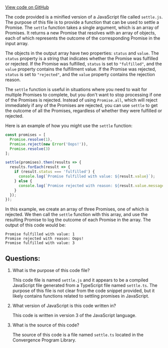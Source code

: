 [View code on GitHub](https://github.com/convergence-rfq/convergence-program-library/psyoptions-american-instrument/js/generated/instructions/settle.js.map)

The code provided is a minified version of a JavaScript file called `settle.js`. The purpose of this file is to provide a function that can be used to settle a Promise. The `settle` function takes a single argument, which is an array of Promises. It returns a new Promise that resolves with an array of objects, each of which represents the outcome of the corresponding Promise in the input array.

The objects in the output array have two properties: `status` and `value`. The `status` property is a string that indicates whether the Promise was fulfilled or rejected. If the Promise was fulfilled, `status` is set to `"fulfilled"`, and the `value` property contains the fulfillment value. If the Promise was rejected, `status` is set to `"rejected"`, and the `value` property contains the rejection reason.

The `settle` function is useful in situations where you need to wait for multiple Promises to complete, but you don't want to stop processing if one of the Promises is rejected. Instead of using `Promise.all`, which will reject immediately if any of the Promises are rejected, you can use `settle` to get the outcome of all the Promises, regardless of whether they were fulfilled or rejected.

Here is an example of how you might use the `settle` function:

```javascript
const promises = [
  Promise.resolve(1),
  Promise.reject(new Error('Oops!')),
  Promise.resolve(3)
];

settle(promises).then(results => {
  results.forEach(result => {
    if (result.status === 'fulfilled') {
      console.log(`Promise fulfilled with value: ${result.value}`);
    } else {
      console.log(`Promise rejected with reason: ${result.value.message}`);
    }
  });
});
```

In this example, we create an array of three Promises, one of which is rejected. We then call the `settle` function with this array, and use the resulting Promise to log the outcome of each Promise in the array. The output of this code would be:

```
Promise fulfilled with value: 1
Promise rejected with reason: Oops!
Promise fulfilled with value: 3
```
## Questions: 
 1. What is the purpose of this code file?
    
    This code file is named `settle.js` and it appears to be a compiled JavaScript file generated from a TypeScript file named `settle.ts`. The purpose of this file is not clear from the code snippet provided, but it likely contains functions related to settling promises in JavaScript.

2. What version of JavaScript is this code written in?
    
    This code is written in version 3 of the JavaScript language.

3. What is the source of this code?
    
    The source of this code is a file named `settle.ts` located in the Convergence Program Library.